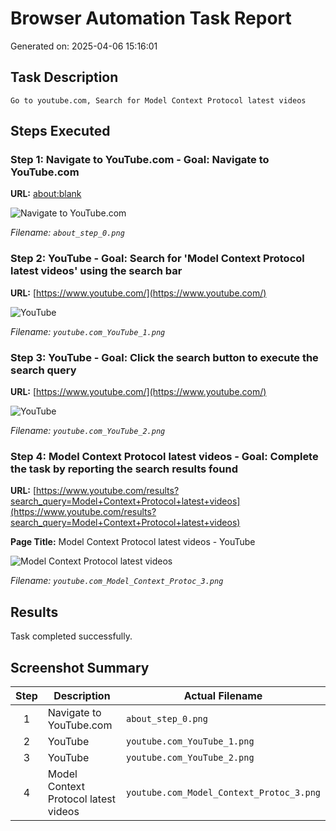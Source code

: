 # Browser Automation Task Report

Generated on: 2025-04-06 15:16:01

## Task Description

```
Go to youtube.com, Search for Model Context Protocol latest videos
```

## Steps Executed

### Step 1: Navigate to YouTube.com - Goal: Navigate to YouTube.com

**URL:** [about:blank](about:blank)

![Navigate to YouTube.com](/images/run_20250406_151519/about_step_0.png)

*Filename: `about_step_0.png`*

### Step 2: YouTube - Goal: Search for 'Model Context Protocol latest videos' using the search bar

**URL:** [https://www.youtube.com/](https://www.youtube.com/)

![YouTube](/images/run_20250406_151519/youtube.com_YouTube_1.png)

*Filename: `youtube.com_YouTube_1.png`*

### Step 3: YouTube - Goal: Click the search button to execute the search query

**URL:** [https://www.youtube.com/](https://www.youtube.com/)

![YouTube](/images/run_20250406_151519/youtube.com_YouTube_2.png)

*Filename: `youtube.com_YouTube_2.png`*

### Step 4: Model Context Protocol latest videos - Goal: Complete the task by reporting the search results found

**URL:** [https://www.youtube.com/results?search_query=Model+Context+Protocol+latest+videos](https://www.youtube.com/results?search_query=Model+Context+Protocol+latest+videos)

**Page Title:** Model Context Protocol latest videos - YouTube

![Model Context Protocol latest videos](/images/run_20250406_151519/youtube.com_Model_Context_Protoc_3.png)

*Filename: `youtube.com_Model_Context_Protoc_3.png`*

## Results

Task completed successfully.

## Screenshot Summary

| Step | Description | Actual Filename |
|:----:|-------------|----------------|
| 1 | Navigate to YouTube.com | `about_step_0.png` |
| 2 | YouTube | `youtube.com_YouTube_1.png` |
| 3 | YouTube | `youtube.com_YouTube_2.png` |
| 4 | Model Context Protocol latest videos | `youtube.com_Model_Context_Protoc_3.png` |
